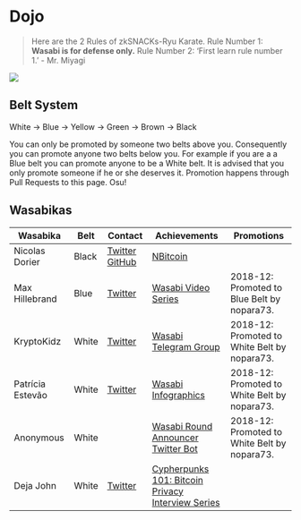 # Dojo

> Here are the 2 Rules of zkSNACKs-Ryu Karate. Rule Number 1: **Wasabi is for defense only.** Rule Number 2: ‘First learn rule number 1.’ - Mr. Miyagi

![](https://i.imgur.com/kvs43Jm.jpg)

## Belt System

White -> Blue -> Yellow -> Green -> Brown -> Black

You can only be promoted by someone two belts above you. Consequently you can promote anyone two belts below you. For example if you are a a Blue belt you can promote anyone to be a White belt. It is advised that you only promote someone if he or she deserves it. Promotion happens through Pull Requests to this page. Osu!

## Wasabikas

| Wasabika         | Belt  | Contact                                                                                  | Achievements                                                                                                                             | Promotions                                   |
|------------------|-------|------------------------------------------------------------------------------------------|------------------------------------------------------------------------------------------------------------------------------------------|----------------------------------------------|
| Nicolas Dorier   | Black | [Twitter](https://twitter.com/NicolasDorier) [GitHub](https://github.com/NicolasDorier/) | [NBitcoin](https://github.com/MetacoSA/NBitcoin/)                                                                                        |                                              |
| Max Hillebrand   | Blue  | [Twitter](https://twitter.com/HillebrandMax)                                             | [Wasabi Video Series](https://www.youtube.com/watch?v=y8wQK-Ndl3Q&list=PLPj3KCksGbSaEmjU0sywoTYDVYYSu8LsS)                               | 2018-12: Promoted to Blue Belt by nopara73.  |
| KryptoKidz       | White | [Twitter](https://twitter.com/kryptokidz_)                                               | [Wasabi Telegram Group](https://t.me/WasabiWallet)                                                                                       | 2018-12: Promoted to White Belt by nopara73. |
| Patrícia Estevão | White | [Twitter](https://twitter.com/patestevao)                                                | [Wasabi Infographics](https://wasabiwallet.io/images/infographics.jpg)                                                                   | 2018-12: Promoted to White Belt by nopara73. |
| Anonymous        | White |                                                                                          | [Wasabi Round Announcer Twitter Bot](https://twitter.com/WasabiAnnouncer)                                                                | 2018-12: Promoted to White Belt by nopara73. |
| Deja John        | White | [Twitter](https://twitter.com/Deezbitbies)                                               | [Cypherpunks 101: Bitcoin Privacy Interview Series](https://www.youtube.com/watch?v=6OveKiFw89o&list=PLbdPWjvnsOMy1Pz87E-Sc9RtBPdTP8JTu) |                                              |
